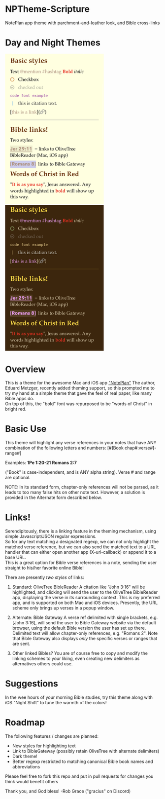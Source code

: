 # NPTheme-Scripture
NotePlan app theme with parchment-and-leather look, and Bible cross-links

# Day and Night Themes
<img src="./Screenshot.png" data-canonical-src="./Screenshot.png" width="320"  /><img src="./Screenshot-Night.png" data-canonical-src="./Screenshot-Night.png" width="320"  />

# Overview
This is a theme for the awesome Mac and iOS app ["NotePlan"](https://apps.apple.com/us/app/noteplan-3/id1505432629)
The author, Eduard Metzger, recently added theming support, so this prompted me to try my hand 
at a simple theme that gave the feel of real paper, like many Bible apps do.  
On top of this, the "bold" font was repurposed to be "words of Christ" in bright red.

# Basic Use
This theme will highlight any verse references in your notes that have ANY combination of the following letters and numbers:
[#]Book chap#:verse#[-range#]

Examples:
**1Pe 1:20-21**
**Romans 2:7**

("Book" is case-independent, and is ANY alpha string). Verse # and range are optional.  

NOTE: In its standard form, chapter-only references will not be parsed, as it leads to too many false hits on other note text.  However, a solution is provided in the Alternate form described below. 

# Links!
Serendipitously, there is a linking feature in the theming mechanism, using simple Javascript/JSON regular expressions.   
So for any text matching a designated regexp, we can not only highlight the matched verse reference, but we can also send the matched text to a URL handler that can either open another app (X-url-callback) or append it to a base URL.  
This is a great option for Bible verse references in a note, sending the user straight to his/her favorite online Bible!

There are presently *two styles* of links:

1. Standard: OliveTree BibleReader
A citation like "John 3:16" will be highlighted, and clicking will send the user to the OliveTree BibleReader app, displaying the verse in its surrounding context.  This is my preferred app, and is supported on both Mac and iOS devices. Presently, the URL scheme only brings up verses in a popup window.  

2. Alternate: Bible Gateway 
A verse ref delimited with single brackets, e.g. [John 3:16], will send the user to Bible Gateway website via the default browser, using the default Bible version the user has set up there. Delimited text will allow chapter-only references, e.g. "Romans 2".  Note that Bible Gateway also displays *only* the specific verses or ranges that are sent. 

3. Other linked Bibles?
You are of course free to copy and modify the linking schemes to your liking, even creating new delimiters as alternatives others could use. 

# Suggestions
In the wee hours of your morning Bible studies, try this theme along with iOS "Night Shift" to tune the warmth of the colors!

# Roadmap
The following features / changes are planned:
- New styles for highlighting text
- Link to BibleGateway (possibly retain OliveTree with alternate delimiters)
- Dark theme!
- Better regexp restricted to matching canonical Bible book names and abbreviations

Please feel free to fork this repo and put in pull requests for changes you
think would benefit others

Thank you, and God bless!
-Rob Grace ("gracius" on Discord)
